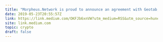 ```yaml
---
title: "Morpheus.Network is proud to announce an agreement with Geotab, the leader in North American fleet tracking."
date: 2019-05-23T20:55:57Z
link: https://link.medium.com/OKFJb6xnVW?utm_medium=RSS&utm_source=hune
site: link.medium.com
topic: crypto
draft: false
---
```

